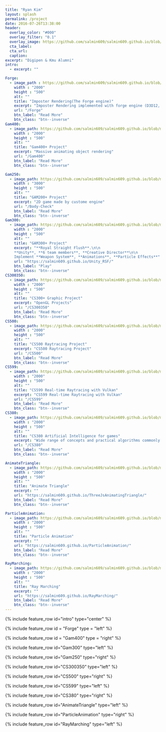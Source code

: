```yaml
---
title: "Ryan Kim"
layout: splash
permalink: /project
date: 2016-07-26T13:38:00
header:
  overlay_color: "#000"
  overlay_filter: "0.1"
  overlay_image: https://github.com/salmin609/salmin609.github.io/blob/master/images/GAM400/result4.gif?raw=true
  cta_label:
  cta_url:
  caption:
excerpt: "Digipen & Kmu Alumni"
intro:
  - excerpt: ""

Forge:
  - image_path : https://github.com/salmin609/salmin609.github.io/blob/master/images/forge.png?raw=true
    width : "2000"
    height : "500"
    alt: ""
    title: "Imposter Rendering(The Forge engine)"
    excerpt: "Imposter Rendering implemented with forge engine (D3D12, C++)"
    url: "/Forge"
    btn_label: "Read More"
    btn_class: "btn--inverse"
Gam400:
  - image_path: https://github.com/salmin609/salmin609.github.io/blob/master/images/Gam400_DisplayImg.png?raw=true
    width : "2000"
    height : "500"
    alt: ""
    title: "Gam400+ Project"
    excerpt: "Massive animating object rendering"
    url: "/Gam400"
    btn_label: "Read More"
    btn_class: "btn--inverse"

Gam250:
  - image_path: https://github.com/salmin609/salmin609.github.io/blob/master/images/BodyCheck_title.JPG?raw=true
    width : "3000"
    height : "500"
    alt: ""
    title: "GAM200+ Project"
    excerpt: "2D game made by custome engine"
    url: "/Body-Check"
    btn_label: "Read More"
    btn_class: "btn--inverse"
Gam300:
  - image_path: https://github.com/salmin609/salmin609.github.io/blob/master/images/Gam300DisplayImg.png?raw=true
    width : "2000"
    height : "500"
    alt: ""
    title: "GAM300+ Project"
    excerpt: "**Royal Straight Flush**.\n\n
    **Unity**, **6 team members**, **Creative Director**\n\n
    Implement **Weapon System**, **Animations**, **Particle Effects**"
    url: "https://salmin609.github.io/Unity_RSF/"
    btn_label: "Play"
    btn_class: "btn--inverse"
CS300350:
  - image_path: https://github.com/salmin609/salmin609.github.io/blob/master/images/300350DisplayImg.png?raw=true
    width : "2000"
    height : "500"
    alt: ""
    title: "CS300+ Graphic Project"
    excerpt: "OpenGL Projects"
    url: "/CS300350"
    btn_label: "Read More"
    btn_class: "btn--inverse"
CS500:
  - image_path: https://github.com/salmin609/salmin609.github.io/blob/master/images/RayTracingImage.png?raw=true
    width : "2000"
    height : "500"
    alt: ""
    title: "CS500 Raytracing Project"
    excerpt: "CS500 Raytracing Project"
    url: "/CS500"
    btn_label: "Read More"
    btn_class: "btn--inverse"
CS599:
  - image_path: https://github.com/salmin609/salmin609.github.io/blob/master/images/399_4.png?raw=true
    width : "2000"
    height : "500"
    alt: ""
    title: "CS599 Real-time Raytracing with Vulkan"
    excerpt: "CS599 Real-time Raytracing with Vulkan"
    url: "/CS599"
    btn_label: "Read More"
    btn_class: "btn--inverse"
CS380:
  - image_path: https://github.com/salmin609/salmin609.github.io/blob/master/images/380_2.png?raw=true
    width : "2000"
    height : "500"
    alt: ""
    title: "CS380 Artificial Intelligence for games"
    excerpt: "Wide range of concepts and practical algorithms commonly used to solve game AI problems"
    url: "/CS380"
    btn_label: "Read More"
    btn_class: "btn--inverse"

AnimateTriangle:
  - image_path: https://github.com/salmin609/salmin609.github.io/blob/master/images/ThreeJS/AnimTriangle.png?raw=true
    width : "2000"
    height : "500"
    alt: ""
    title: "Animate Triangle"
    excerpt: ""
    url: "https://salmin609.github.io/ThreeJsAnimatingTriangle/"
    btn_label: "Read More"
    btn_class: "btn--inverse"

ParticleAnimation:
  - image_path: https://github.com/salmin609/salmin609.github.io/blob/master/images/ThreeJS/ParticleAnimation.png?raw=true
    width : "2000"
    height : "500"
    alt: ""
    title: "Particle Animation"
    excerpt: ""
    url: "https://salmin609.github.io/ParticleAnimation/"
    btn_label: "Read More"
    btn_class: "btn--inverse"

RayMarching:
  - image_path: https://github.com/salmin609/salmin609.github.io/blob/master/images/ThreeJS/RayMarching.png?raw=true
    width : "2000"
    height : "500"
    alt: ""
    title: "Ray Marching"
    excerpt: ""
    url: "https://salmin609.github.io/RayMarching/"
    btn_label: "Read More"
    btn_class: "btn--inverse"
---
```




{% include feature_row id="intro" type="center" %}

{% include feature_row id = "Forge" type = "left" %}

{% include feature_row id = "Gam400" type = "right" %}

{% include feature_row id="Gam300" type="left" %}

{% include feature_row id="Gam250" type="right" %}

{% include feature_row id="CS300350" type="left" %}

{% include feature_row id="CS500" type="right" %}

{% include feature_row id="CS599" type="left" %}

{% include feature_row id="CS380" type="right" %}

{% include feature_row id="AnimateTriangle" type="left" %}

{% include feature_row id="ParticleAnimation" type="right" %}

{% include feature_row id="RayMarching" type="left" %}


